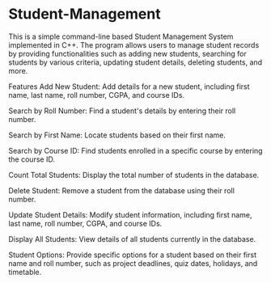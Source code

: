 # Student-Management

This is a simple command-line based Student Management System implemented in C++. The program allows users to manage student records by providing functionalities such as adding new students, searching for students by various criteria, updating student details, deleting students, and more.

Features
Add New Student: Add details for a new student, including first name, last name, roll number, CGPA, and course IDs.

Search by Roll Number: Find a student's details by entering their roll number.

Search by First Name: Locate students based on their first name.

Search by Course ID: Find students enrolled in a specific course by entering the course ID.

Count Total Students: Display the total number of students in the database.

Delete Student: Remove a student from the database using their roll number.

Update Student Details: Modify student information, including first name, last name, roll number, CGPA, and course IDs.

Display All Students: View details of all students currently in the database.

Student Options: Provide specific options for a student based on their first name and roll number, such as project deadlines, quiz dates, holidays, and timetable.
